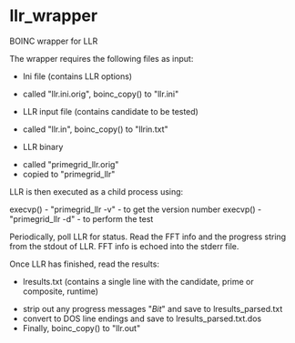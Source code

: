 # llr_wrapper
BOINC wrapper for LLR

The wrapper requires the following files as input:

* Ini file (contains LLR options)
 - called "llr.ini.orig", boinc_copy() to "llr.ini"

* LLR input file (contains candidate to be tested)
 - called "llr.in", boinc_copy() to "llrin.txt" 

* LLR binary
 - called "primegrid_llr.orig"
 - copied to "primegrid_llr"

LLR is then executed as a child process using:

execvp() - "primegrid_llr -v" - to get the version number
execvp() - "primegrid_llr -d" - to perform the test

Periodically, poll LLR for status.  Read the FFT info and the progress string from the stdout of LLR.
FFT info is echoed into the stderr file.

Once LLR has finished, read the results:

* lresults.txt (contains a single line with the candidate, prime or composite, runtime)
 - strip out any progress messages "*Bit*" and save to lresults_parsed.txt
 - convert to DOS line endings and save to lresults_parsed.txt.dos
 - Finally, boinc_copy() to "llr.out"
